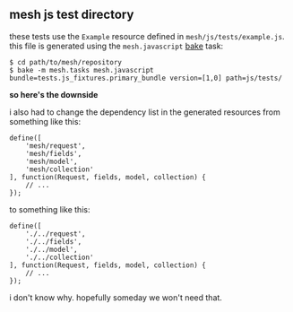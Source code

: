 ## mesh js test directory

these tests use the `Example` resource defined in `mesh/js/tests/example.js`.
this file is generated using the `mesh.javascript` [bake][] task:

    $ cd path/to/mesh/repository
    $ bake -m mesh.tasks mesh.javascript bundle=tests.js_fixtures.primary_bundle version=[1,0] path=js/tests/

**so here's the downside**

i also had to change the dependency list in the generated resources from
something like this:

    define([
        'mesh/request',
        'mesh/fields',
        'mesh/model',
        'mesh/collection'
    ], function(Request, fields, model, collection) {
        // ...
    });

to something like this:

    define([
        './../request',
        './../fields',
        './../model',
        './../collection'
    ], function(Request, fields, model, collection) {
        // ...
    });

i don't know why.  hopefully someday we won't need that.

[bake]: https://github.com/siq/bake
